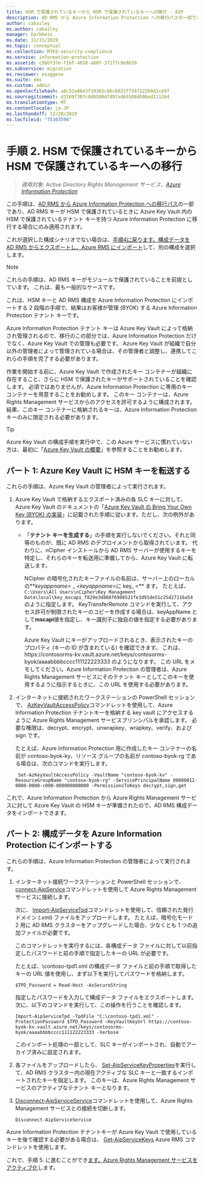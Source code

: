 ```yaml
---
title: HSM で保護されているキーから HSM で保護されているキーへの移行 - AIP
description: AD RMS から Azure Information Protection への移行パスの一部であり、AD RMS キーが HSM で保護されていて、Azure Key Vault 内の HSM で保護されているテナントキーを使用して Azure Information Protection に移行する場合にのみ適用される手順。
author: cabailey
ms.author: cabailey
manager: barbkess
ms.date: 11/11/2019
ms.topic: conceptual
ms.collection: M365-security-compliance
ms.service: information-protection
ms.assetid: c5bbf37e-f1bf-4010-a60f-37177c9e9b39
ms.subservice: migration
ms.reviewer: esaggese
ms.suite: ems
ms.custom: admin
ms.openlocfilehash: a8c52a86e3f19302c86c6022f734f222b0d1ce97
ms.sourcegitcommit: d3169f307c9d8500dfd97ad65588db9bed111264
ms.translationtype: MT
ms.contentlocale: ja-JP
ms.lasthandoff: 12/20/2019
ms.locfileid: "75303598"
---
```

# <a name="step-2-hsm-protected-key-to-hsm-protected-key-migration"></a>手順 2. HSM で保護されているキーから HSM で保護されているキーへの移行

>*適用対象: Active Directory Rights Management サービス、[Azure Information Protection](https://azure.microsoft.com/pricing/details/information-protection)*


この手順は、[AD RMS から Azure Information Protection への移行パス](migrate-from-ad-rms-to-azure-rms.md)の一部であり、AD RMS キーが HSM で保護されているときに Azure Key Vault 内の HSM で保護されているテナント キーを持つ Azure Information Protection に移行する場合にのみ適用されます。 

これが選択した構成シナリオでない場合は、[手順4に戻ります。構成データを AD RMS からエクスポートし、Azure RMS にインポート](migrate-from-ad-rms-phase2.md#step-4-export-configuration-data-from-ad-rms-and-import-it-to-azure-information-protection)して、別の構成を選択します。

> [!NOTE]
> これらの手順は、AD RMS キーがモジュールで保護されていることを前提としています。 これは、最も一般的なケースです。 

これは、HSM キーと AD RMS 構成を Azure Information Protection にインポートする 2 段階の手順で、結果はお客様が管理 (BYOK) する Azure Information Protection テナント キーです。

Azure Information Protection テナント キーは Azure Key Vault によって格納され管理されるので、移行のこの部分では、Azure Information Protection だけでなく、Azure Key Vault での管理も必要です。 Azure Key Vault が組織で自分以外の管理者によって管理されている場合は、その管理者と調整し、連携してこれらの手順を完了する必要があります。

作業を開始する前に、Azure Key Vault で作成されたキー コンテナーが組織に存在すること、さらに HSM で保護されたキーがサポートされていることを確認します。 必須ではありませんが、Azure Information Protection に専用のキー コンテナーを用意することをお勧めします。 このキー コンテナーは、Azure Rights Management サービスからのアクセスを許可するように構成されます。結果、このキー コンテナーに格納されるキーは、Azure Information Protection キーのみに限定される必要があります。


> [!TIP]
> Azure Key Vault の構成手順を実行中で、この Azure サービスに慣れていない方は、最初に「[Azure Key Vault の概要](/azure/key-vault/key-vault-get-started)」を参照することをお勧めします。 


## <a name="part-1-transfer-your-hsm-key-to-azure-key-vault"></a>パート 1: Azure Key Vault に HSM キーを転送する

これらの手順は、Azure Key Vault の管理者によって実行されます。

1. Azure Key Vault で格納するエクスポート済みの各 SLC キーに対して、Azure Key Vault のドキュメントの「[Azure Key Vault の Bring Your Own Key (BYOK) の実装](/azure/key-vault/key-vault-hsm-protected-keys#implementing-bring-your-own-key-byok-for-azure-key-vault)」に記載された手順に従います。ただし、次の例外があります。

   - 「**テナント キーを生成する**」の手順を実行しないでください。それと同等のものが、既に AD RMS のデプロイメントから取得されています。 代わりに、nCipher インストールから AD RMS サーバーが使用するキーを特定し、それらのキーを転送用に準備してから、Azure Key Vault に転送します。 
        
        NCipher の暗号化されたキーファイルの名前は、サーバー上のローカルの**<em>keyappname</em>> _ <<em>keyappname</em>>に key_ <** ます。 たとえば、 `C:\Users\All Users\nCipher\Key Management Data\local\key_mscapi_f829e3d888f6908521fe3d91de51c25d27116a54`のように指定します。 KeyTransferRemote コマンドを実行して、アクセス許可が制限されたキーのコピーを作成する場合は、keyAppName として**mscapi**値を指定し、キー識別子に独自の値を指定する必要があります。
        
        Azure Key Vault にキーがアップロードされるとき、表示されたキーのプロパティ (キーの ID が含まれている) を確認できます。 これは、https\://contosorms-kv.vault.azure.net/keys/contosorms-byok/aaaabbbbcccc111122223333 のようになります。 この URL をメモしてください。Azure Information Protection の管理者は、Azure Rights Management サービスにそのテナント キーとしてこのキーを使用するように指示するときに、この URL を使用する必要があります。

2. インターネットに接続されたワークステーションの PowerShell セッションで、 [AzKeyVaultAccessPolicy](/powershell/module/az.keyvault/set-azkeyvaultaccesspolicy)コマンドレットを使用して、Azure Information Protection テナントキーを格納する key vault にアクセスするように Azure Rights Management サービスプリンシパルを承認します。 必要な権限は、decrypt、encrypt、unwrapkey、wrapkey、verify、および sign です。
    
    たとえば、Azure Information Protection 用に作成したキー コンテナーの名前が contoso-byok-ky、リソース グループの名前が contoso-byok-rg である場合は、次のコマンドを実行します。
    
        Set-AzKeyVaultAccessPolicy -VaultName "contoso-byok-kv" -ResourceGroupName "contoso-byok-rg" -ServicePrincipalName 00000012-0000-0000-c000-000000000000 -PermissionsToKeys decrypt,sign,get


これで、Azure Information Protection から Azure Rights Management サービスに対して Azure Key Vault の HSM キーが準備されたので、AD RMS 構成データをインポートできます。

## <a name="part-2-import-the-configuration-data-to-azure-information-protection"></a>パート 2: 構成データを Azure Information Protection にインポートする

これらの手順は、Azure Information Protection の管理者によって実行されます。

1. インターネット接続ワークステーションと PowerShell セッションで、 [connect-AipService](/powershell/module/aipservice/connect-aipservice)コマンドレットを使用して Azure Rights Management サービスに接続します。
    
    次に、 [Import-AipServiceTpd](/powershell/module/aipservice/import-aipservicetpd)コマンドレットを使用して、信頼された発行ドメイン (.xml) ファイルをアップロードします。 たとえば、暗号化モード 2 用に AD RMS クラスターをアップグレードした場合、少なくとも 1 つの追加ファイルが必要です。
    
    このコマンドレットを実行するには、各構成データ ファイルに対して以前指定したパスワードと前の手順で指定したキーの URL が必要です。
    
    たとえば、\contoso-tpd1.xml の構成データ ファイルと前の手順で取得したキーの URL 値を使用し、まず以下を実行してパスワードを格納します。
    
    ```
    $TPD_Password = Read-Host -AsSecureString
    ```
    
    指定したパスワードを入力して構成データ ファイルをエクスポートします。 次に、以下のコマンドを実行して、この操作を行うことを確認します。
    
    ```
    Import-AipServiceTpd -TpdFile "C:\contoso-tpd1.xml" -ProtectionPassword $TPD_Password –KeyVaultKeyUrl https://contoso-byok-kv.vault.azure.net/keys/contosorms-byok/aaaabbbbcccc111122223333 -Verbose
    ```
    
    このインポート処理の一部として、SLC キーがインポートされ、自動でアーカイブ済みに設定されます。

2.  各ファイルをアップロードしたら、 [Set-AipServiceKeyProperties](/powershell/module/aipservice/set-aipservicekeyproperties)を実行して、AD RMS クラスター内の現在アクティブな SLC キーと一致するインポートされたキーを指定します。 このキーは、Azure Rights Management サービスのアクティブなテナント キーとなります。

3.  [Disconnect-AipServiceService](/powershell/module/aipservice/disconnect-aipservice)コマンドレットを使用して、Azure Rights Management サービスとの接続を切断します。

    ```
    Disconnect-AipServiceService
    ```

Azure Information Protection テナントキーが Azure Key Vault で使用しているキーを後で確認する必要がある場合は、 [Get-AipServiceKeys](/powershell/module/aipservice/get-aipservicekeys) Azure RMS コマンドレットを使用します。

これで、手順 5. に進むことができ[ます。Azure Rights Management サービスをアクティブ化](migrate-from-ad-rms-phase2.md#step-5-activate-the-azure-rights-management-service)します。


